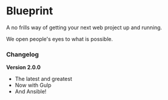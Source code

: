 Blueprint
=========

A no frills way of getting your next web project up and running.

We open people's eyes to what is possible.



### Changelog

**Version 2.0.0**

- The latest and greatest
- Now with Gulp
- And Ansible!
